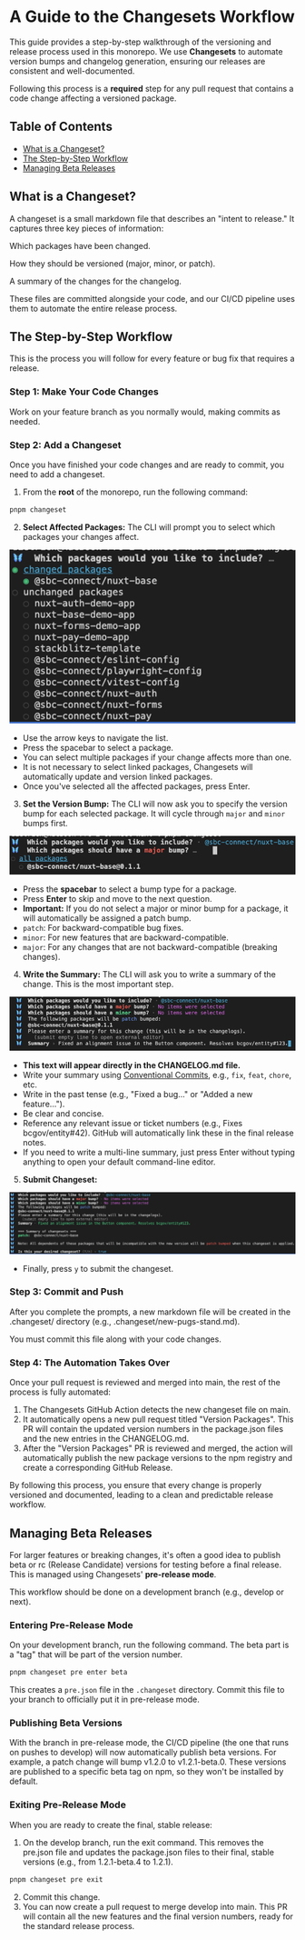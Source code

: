 # A Guide to the Changesets Workflow

This guide provides a step-by-step walkthrough of the versioning and release process used in this monorepo. We use **Changesets** to automate version bumps and changelog generation, ensuring our releases are consistent and well-documented.

Following this process is a **required** step for any pull request that contains a code change affecting a versioned package.

<!-- omit in toc -->
## Table of Contents

- [What is a Changeset?](#what-is-a-changeset?)
- [The Step-by-Step Workflow](#the-step-by-step-workflow)
- [Managing Beta Releases](#managing-beta-releases)

## What is a Changeset?
A changeset is a small markdown file that describes an "intent to release." It captures three key pieces of information:

Which packages have been changed.

How they should be versioned (major, minor, or patch).

A summary of the changes for the changelog.

These files are committed alongside your code, and our CI/CD pipeline uses them to automate the entire release process.

## The Step-by-Step Workflow
This is the process you will follow for every feature or bug fix that requires a release.

### Step 1: Make Your Code Changes
Work on your feature branch as you normally would, making commits as needed.

### Step 2: Add a Changeset
Once you have finished your code changes and are ready to commit, you need to add a changeset.

1. From the **root** of the monorepo, run the following command:
```bash
pnpm changeset
```

2. **Select Affected Packages:** The CLI will prompt you to select which packages your changes affect.

  ![Screenshot of the Changesets CLI package selection prompt.](./img/select-packages.png)

  - Use the arrow keys to navigate the list.
  - Press the spacebar to select a package.
  - You can select multiple packages if your change affects more than one.
  - It is not necessary to select linked packages, Changesets will automatically update and version linked packages.
  - Once you've selected all the affected packages, press Enter.

3. **Set the Version Bump:** The CLI will now ask you to specify the version bump for each selected package. It will cycle through `major` and `minor` bumps first.

  ![Screenshot of the Changesets CLI version selection prompt.](./img/select-bump-version.png)

  - Press the **spacebar** to select a bump type for a package.
  - Press **Enter** to skip and move to the next question.
  - **Important:** If you do not select a major or minor bump for a package, it will automatically be assigned a patch bump.
  - `patch`: For backward-compatible bug fixes.
  - `minor`: For new features that are backward-compatible.
  - `major`: For any changes that are not backward-compatible (breaking changes).

4. **Write the Summary:** The CLI will ask you to write a summary of the change. This is the most important step.

  ![Screenshot of the Changesets CLI summary text prompt.](./img/enter-summary.png)

  - **This text will appear directly in the CHANGELOG.md file.**
  - Write your summary using [Conventional Commits](https://www.conventionalcommits.org/en/v1.0.0/#summary), e.g., `fix`, `feat`, `chore`, etc.
  - Write in the past tense (e.g., "Fixed a bug..." or "Added a new feature...").
  - Be clear and concise.
  - Reference any relevant issue or ticket numbers (e.g., Fixes bcgov/entity#42). GitHub will automatically link these in the final release notes.
  - If you need to write a multi-line summary, just press Enter without typing anything to open your default command-line editor.

5. **Submit Changeset:**

  ![Screenshot of the Changesets CLI submit changeset file prompt.](./img/submit-changeset.png)

  - Finally, press `y` to submit the changeset.

### Step 3: Commit and Push
After you complete the prompts, a new markdown file will be created in the .changeset/ directory (e.g., .changeset/new-pugs-stand.md).

You must commit this file along with your code changes.

### Step 4: The Automation Takes Over
Once your pull request is reviewed and merged into main, the rest of the process is fully automated:

  1. The Changesets GitHub Action detects the new changeset file on main.
  2. It automatically opens a new pull request titled "Version Packages". This PR will contain the updated version numbers in the package.json files and the new entries in the CHANGELOG.md.
  3. After the "Version Packages" PR is reviewed and merged, the action will automatically publish the new package versions to the npm registry and create a corresponding GitHub Release.

By following this process, you ensure that every change is properly versioned and documented, leading to a clean and predictable release workflow.

## Managing Beta Releases

For larger features or breaking changes, it's often a good idea to publish beta or rc (Release Candidate) versions for testing before a final release. This is managed using Changesets' **pre-release mode**.

This workflow should be done on a development branch (e.g., develop or next).

### Entering Pre-Release Mode
On your development branch, run the following command. The beta part is a "tag" that will be part of the version number.

``` bash
pnpm changeset pre enter beta
```

This creates a `pre.json` file in the `.changeset` directory. Commit this file to your branch to officially put it in pre-release mode.

### Publishing Beta Versions
With the branch in pre-release mode, the CI/CD pipeline (the one that runs on pushes to develop) will now automatically publish beta versions. For example, a patch change will bump v1.2.0 to v1.2.1-beta.0. These versions are published to a specific beta tag on npm, so they won't be installed by default.

### Exiting Pre-Release Mode
When you are ready to create the final, stable release:

1. On the develop branch, run the exit command. This removes the pre.json file and updates the package.json files to their final, stable versions (e.g., from 1.2.1-beta.4 to 1.2.1).
```bash
pnpm changeset pre exit
```
2. Commit this change.
3. You can now create a pull request to merge develop into main. This PR will contain all the new features and the final version numbers, ready for the standard release process.